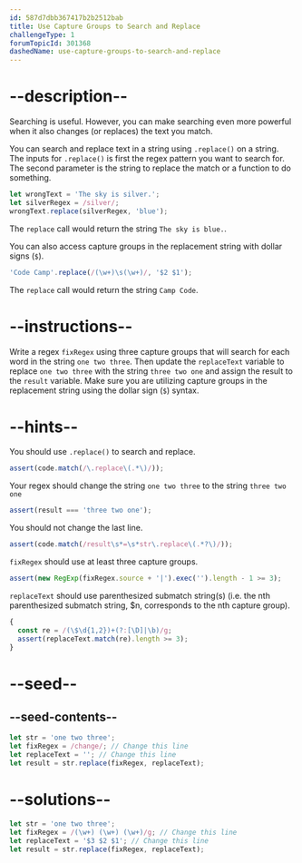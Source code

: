 ```yaml
---
id: 587d7dbb367417b2b2512bab
title: Use Capture Groups to Search and Replace
challengeType: 1
forumTopicId: 301368
dashedName: use-capture-groups-to-search-and-replace
---
```


# --description--

Searching is useful. However, you can make searching even more powerful when it also changes (or replaces) the text you match.

You can search and replace text in a string using `.replace()` on a string. The inputs for `.replace()` is first the regex pattern you want to search for. The second parameter is the string to replace the match or a function to do something.

```js
let wrongText = 'The sky is silver.';
let silverRegex = /silver/;
wrongText.replace(silverRegex, 'blue');
```

The `replace` call would return the string `The sky is blue.`.

You can also access capture groups in the replacement string with dollar signs (`$`).

```js
'Code Camp'.replace(/(\w+)\s(\w+)/, '$2 $1');
```

The `replace` call would return the string `Camp Code`.

# --instructions--

Write a regex `fixRegex` using three capture groups that will search for each word in the string `one two three`. Then update the `replaceText` variable to replace `one two three` with the string `three two one` and assign the result to the `result` variable. Make sure you are utilizing capture groups in the replacement string using the dollar sign (`$`) syntax.

# --hints--

You should use `.replace()` to search and replace.

```js
assert(code.match(/\.replace\(.*\)/));
```

Your regex should change the string `one two three` to the string `three two one`

```js
assert(result === 'three two one');
```

You should not change the last line.

```js
assert(code.match(/result\s*=\s*str\.replace\(.*?\)/));
```

`fixRegex` should use at least three capture groups.

```js
assert(new RegExp(fixRegex.source + '|').exec('').length - 1 >= 3);
```

`replaceText` should use parenthesized submatch string(s) (i.e. the nth parenthesized submatch string, $n, corresponds to the nth capture group).

```js
{
  const re = /(\$\d{1,2})+(?:[\D]|\b)/g;
  assert(replaceText.match(re).length >= 3);
}
```

# --seed--

## --seed-contents--

```js
let str = 'one two three';
let fixRegex = /change/; // Change this line
let replaceText = ''; // Change this line
let result = str.replace(fixRegex, replaceText);
```

# --solutions--

```js
let str = 'one two three';
let fixRegex = /(\w+) (\w+) (\w+)/g; // Change this line
let replaceText = '$3 $2 $1'; // Change this line
let result = str.replace(fixRegex, replaceText);
```
